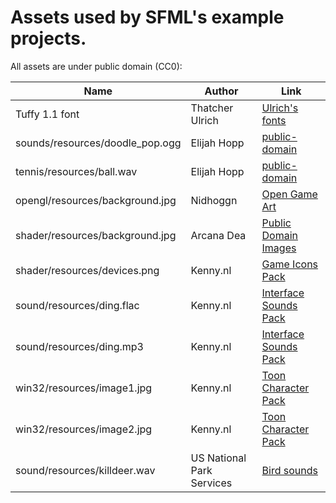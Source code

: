 # Assets used by SFML's example projects.

All assets are under public domain (CC0):

| Name                            | Author                    | Link                       |
| ------------------------------- | ------------------------- | -------------------------- |
| Tuffy 1.1 font                  | Thatcher Ulrich           | [Ulrich's fonts][1]        |
| sounds/resources/doodle_pop.ogg | Elijah Hopp               | [public-domain][2]         |
| tennis/resources/ball.wav       | Elijah Hopp               | [public-domain][2]         |
| opengl/resources/background.jpg | Nidhoggn                  | [Open Game Art][3]         |
| shader/resources/background.jpg | Arcana Dea                | [Public Domain Images][4]  |
| shader/resources/devices.png    | Kenny.nl                  | [Game Icons Pack][5]       |
| sound/resources/ding.flac       | Kenny.nl                  | [Interface Sounds Pack][6] |
| sound/resources/ding.mp3        | Kenny.nl                  | [Interface Sounds Pack][6] |
| win32/resources/image1.jpg      | Kenny.nl                  | [Toon Character Pack][7]   |
| win32/resources/image2.jpg      | Kenny.nl                  | [Toon Character Pack][7]   |
| sound/resources/killdeer.wav    | US National Park Services | [Bird sounds][8]           |

[1]: http://tulrich.com/fonts/
[2]: https://github.com/elijahfhopp/public-domain
[3]: https://opengameart.org/content/backgrounds-3
[4]: https://www.publicdomainpictures.net/en/view-image.php?image=10979&picture=monarch-butterfly
[5]: https://www.kenney.nl/assets/game-icons
[6]: https://www.kenney.nl/assets/interface-sounds
[7]: https://www.kenney.nl/assets/toon-characters-1
[8]: https://www.nps.gov/subjects/sound/sounds-killdeer.htm
